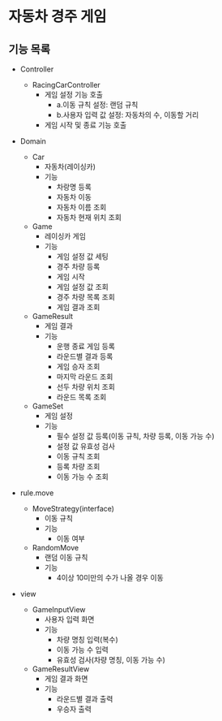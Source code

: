 # 자동차 경주 게임
## 기능 목록
* Controller
    - RacingCarController
        + 게임 설정 기능 호출
            - a.이동 규칙 설정: 랜덤 규칙
            - b.사용자 입력 값 설정: 자동차의 수, 이동할 거리
        + 게임 시작 및 종료 기능 호출

* Domain
    - Car
        + 자동차(레이싱카)
        + 기능
            - 차랑명 등록
            - 자동차 이동
            - 자동차 이름 조회
            - 자동차 현재 위치 조회
    - Game
        + 레이싱카 게임
        + 기능
            - 게임 설정 값 세팅
            - 경주 차량 등록
            - 게임 시작
            - 게임 설정 값 조회
            - 경주 차량 목록 조회
            - 게임 결과 조회
    - GameResult
        + 게임 결과
        + 기능
            - 운행 종료 게임 등록
            - 라운드별 결과 등록
            - 게임 승자 조회
            - 마지막 라운드 조회
            - 선두 차량 위치 조회
            - 라운드 목록 조회
    - GameSet
        + 게임 설정
        + 기능
            - 필수 설정 값 등록(이동 규칙, 차량 등록, 이동 가능 수)
            - 설정 값 유효성 검사
            - 이동 규칙 조회
            - 등록 차량 조회
            - 이동 가능 수 조회

* rule.move
    - MoveStrategy(interface)
        + 이동 규칙
        + 기능
            - 이동 여부
    - RandomMove
        + 랜덤 이동 규칙
        + 기능
            - 4이상 10미만의 수가 나올 경우 이동
* view
    - GameInputView
        + 사용자 입력 화면
        + 기능
            - 차량 명칭 입력(복수)
            - 이동 가능 수 입력
            - 유효성 검사(차량 명칭, 이동 가능 수)
    - GameResultView
        + 게임 결과 화면
        + 기능
            - 라운드별 결과 출력
            - 우승자 출력